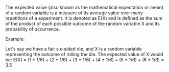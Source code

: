The expected value (also known as the mathematical expectation or mean) of a random variable is a measure of its average value over many repetitions of a experiment. It is denoted as E(X) and is defined as the sum of the product of each possible outcome of the random variable X and its probability of occurrence.

Example:

Let's say we have a fair six-sided die, and X is a random variable representing the outcome of rolling the die. The expected value of X would be: E(X) = (1 * 1/6) + (2 * 1/6) + (3 * 1/6) + (4 * 1/6) + (5 * 1/6) + (6 * 1/6) = 3.5

